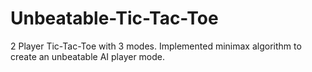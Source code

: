 # Unbeatable-Tic-Tac-Toe
2 Player Tic-Tac-Toe with 3 modes.
Implemented minimax algorithm to create an unbeatable AI player mode.
